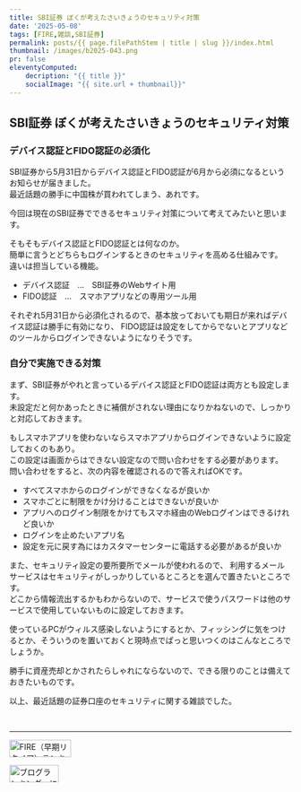 ```yaml
---
title: SBI証券 ぼくが考えたさいきょうのセキュリティ対策
date: '2025-05-08'
tags: [FIRE,雑談,SBI証券]
permalink: posts/{{ page.filePathStem | title | slug }}/index.html
thumbnail: /images/b2025-043.png
pr: false
eleventyComputed:
    decription: "{{ title }}"
    socialImage: "{{ site.url + thumbnail}}"
---
```



## SBI証券 ぼくが考えたさいきょうのセキュリティ対策

### デバイス認証とFIDO認証の必須化

SBI証券から5月31日からデバイス認証とFIDO認証が6月から必須になるというお知らせが届きました。<br/>
最近話題の勝手に中国株が買われてしまう、あれです。

今回は現在のSBI証券でできるセキュリティ対策について考えてみたいと思います。

そもそもデバイス認証とFIDO認証とは何なのか。<br/>
簡単に言うとどちらもログインするときのセキュリティを高める仕組みです。<br/>
違いは担当している機能。

* デバイス認証　…　SBI証券のWebサイト用
* FIDO認証　…　スマホアプリなどの専用ツール用

それぞれ5月31日から必須化されるので、基本放っておいても期日が来ればデバイス認証は勝手に有効になり、
FIDO認証は設定をしてからでないとアプリなどのツールからログインできないようになりそうです。<br/>


### 自分で実施できる対策

まず、SBI証券がやれと言っているデバイス認証とFIDO認証は両方とも設定します。<br/>
未設定だと何かあったときに補償がされない理由になりかねないので、しっかりと対応しておきます。

もしスマホアプリを使わないならスマホアプリからログインできないように設定しておくのもあり。<br/>
この設定は画面からはできない設定なので問い合わせをする必要があります。<br/>
問い合わせをすると、次の内容を確認されるので答えればOKです。

* すべてスマホからのログインができなくなるが良いか
* スマホごとに制限をかけ分けることはできないが良いか
* アプリへのログイン制限をかけてもスマホ経由のWebログインはできるけれど良いか
* ログインを止めたいアプリ名
* 設定を元に戻す為にはカスタマーセンターに電話する必要があるが良いか

また、セキュリティ設定の要所要所でメールが使われるので、
利用するメールサービスはセキュリティがしっかりしているところとを選んで置きたいところです。<br/>
どこから情報流出するかもわからないので、サービスで使うパスワードは他のサービスで使用していないものに設定しておきます。

使っているPCがウィルス感染しないようにするとか、フィッシングに気をつけるとか、そういうのを置いておくと現時点でぱっと思いつくのはこんなところでしょうか。

勝手に資産売却とかされたらしゃれにならないので、できる限りのことは備えておきたいものです。<br/>

以上、最近話題の証券口座のセキュリティに関する雑談でした。




<br/>
<hr/>

<a href="https://blog.with2.net/link/?id=2111205&cid=5493" title="FIRE（早期リタイア）ランキング"><img alt="FIRE（早期リタイア）ランキング" width="110" height="31" src="https://blog.with2.net/img/banner/c/banner_1/br_c_5493_1.gif"></a>

<a href="https://blogmura.com/ranking/in?p_cid=11188911" target="_blank"><img src="https://b.blogmura.com/88_31.gif" width="88" height="31" border="0" alt="ブログランキング・にほんブログ村へ" /></a>

<style>
.post__content {
    .ac-icon { 
        width: 300px; display: inline-block; word-break: break-all; text-align: center; margin-right: 30px;
        img { object-fit: contain; width: 100%; height: 100%; }
    }

    ol { margin-top: 1rem; margin-left: 2rem; list-style-position: outside; }

    ul { margin-top: 1rem; margin-left: 1rem; }
    ul li { list-style-type: disc; }
    ul li ul { margin-top: 0; }
    ul li ul li { list-style-type: circle; }
}
</style>